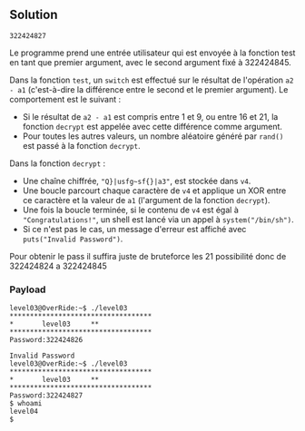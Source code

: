 ## Solution

```
322424827
```

Le programme prend une entrée utilisateur qui est envoyée à la fonction test en tant que premier argument, avec le second argument fixé à 322424845.

Dans la fonction ```test```, un ```switch``` est effectué sur le résultat de l'opération ```a2 - a1``` (c'est-à-dire la différence entre le second et le premier argument). Le comportement est le suivant :

-   Si le résultat de ```a2 - a1``` est compris entre 1 et 9, ou entre 16 et 21, la fonction ```decrypt``` est appelée avec cette différence comme argument.
-   Pour toutes les autres valeurs, un nombre aléatoire généré par ```rand()``` est passé à la fonction ```decrypt```.

Dans la fonction ```decrypt``` :

-   Une chaîne chiffrée, ```"Q}|usfg~sf{}|a3"```, est stockée dans ```v4```.
-   Une boucle parcourt chaque caractère de ```v4``` et applique un XOR entre ce caractère et la valeur de ```a1``` (l'argument de la fonction ```decrypt```).
-   Une fois la boucle terminée, si le contenu de ```v4``` est égal à ```"Congratulations!"```, un shell est lancé via un appel à ```system("/bin/sh")```.
-   Si ce n'est pas le cas, un message d'erreur est affiché avec ```puts("Invalid Password")```.

Pour obtenir le pass il suffira juste de bruteforce les 21 possibilité donc de 322424824 a 322424845

### Payload

```
level03@OverRide:~$ ./level03 
***********************************
*		level03		**
***********************************
Password:322424826

Invalid Password
level03@OverRide:~$ ./level03 
***********************************
*		level03		**
***********************************
Password:322424827
$ whoami
level04
$ 
```